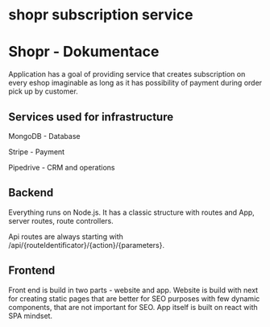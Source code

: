 # shopr subscription service

<h1>Shopr - Dokumentace</h1>
<p>Application has a goal of providing service that creates subscription on every eshop imaginable as long as it has possibility of payment during order pick up by customer.</p>
<h2>Services used for infrastructure</h2>
<p>MongoDB - Database</p>
<p>Stripe - Payment</p>
<p>Pipedrive - CRM and operations</p>
<h2>Backend</h2>
<p>Everything runs on Node.js. It has a classic structure with routes and App, server routes, route controllers.</p>
<p>Api routes are always starting with /api/{routeIdentificator}/{action}/{parameters}.</p>
<h2>Frontend</h2>
<p>Front end is build in two parts - website and app. Website is build with next for creating static pages that are better for SEO purposes with few dynamic components, that are not important for SEO. App itself is built on react with SPA mindset.</p>
